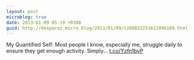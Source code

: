 ```yaml
---
layout: post
microblog: true
date: 2013-01-09 05:19 +0300
guid: http://desparoz.micro.blog/2013/01/09/t288832251611996160.html
---
```

My Quantified Self: Most people I know, especially me, struggle daily to ensure they get enough activity. Simply... [t.co/Yzfn1bvP](http://t.co/Yzfn1bvP)

